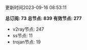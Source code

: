 更新时间2023-09-16 08:53:11

**总订阅: 73**
**总节点: 839**
**有效节点: 277**
- v2ray节点: 247
- ss节点: 11
- trojan节点: 19
